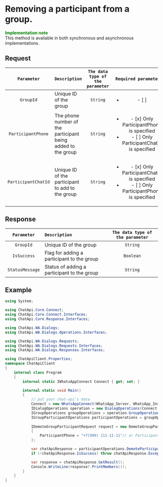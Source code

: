 # Removing a participant from a group.
**<span style="color:green">Implementation note</span>** <br/>
This method is available in both synchronous and asynchronous implementations.

## Request
| `Parameter` | `Description`                        | `The data type of the parameter` | `Required parameter` |
|:-----------:|:-------------------------------------|:--------------------------------:|:--------------------:|
| `GroupId`   | Unique ID of the group | `String` | <ul><li>- [ ] </li></ul>
| `ParticipantPhone`   | The phone number of the participant being added to the group | `String` | <ul><li>- [x] Only ParticipantPhone is specified</li><li>- [ ] Only ParticipantChatId is specified</li></ul>
| `ParticipantChatId`  | Unique ID of the participant to add to the group | `String` | <ul><li>- [x] Only ParticipantChatId is specified</li><li>- [ ] Only ParticipantPhone is specified</li></ul>

## Response
| `Parameter`           | `Description`                                           | `The data type of the parameter` | 
|:---------------------:|:--------------------------------------------------------|:--------------------------------:|
| `GroupId`             | Unique ID of the group                                  | `String`
| `IsSuccess`           | Flag for adding a participant to the group              | `Boolean`
| `StatusMessage`       | Status of adding a participant to the group             | `String`

## Example
```csharp
using System;

using ChatApi.Core.Connect;
using ChatApi.Core.Connect.Interfaces;
using ChatApi.Core.Response.Interfaces;

using ChatApi.WA.Dialogs;
using ChatApi.WA.Dialogs.Operations.Interfaces;

using ChatApi.WA.Dialogs.Requests;
using ChatApi.WA.Dialogs.Requests.Interfaces;
using ChatApi.WA.Dialogs.Responses.Interfaces;

using ChatApiClient.Properties;
namespace ChatApiClient
{
    internal class Program
    {
        internal static IWhatsAppConnect Connect { get; set; }

        internal static void Main()
        {
            // put your chat-api's data
            Connect = new WhatsAppConnect(WhatsApp_Server, WhatsApp_Instance, WhatsApp_Token); 
            IDialogOperations operation = new DialogOperations(Connect);
            IGroupOperations groupOperations = operation.GroupOperations.Value;
            IGroupParticipantOperations participantOperations = groupOperations.GroupParticipantOperations.Value;
            
            IDemoteGroupParticipantRequest request = new DemoteGroupParticipantRequest
            {
                ParticipantPhone = "+7(999) 111-11-11"// or ParticipantChatId = "79991111111@c.us"
            };

            var chatApiResponse = participantOperations.DemoteParticipant(request);
            if (!chatApiResponse.IsSuccess) throw chatApiResponse.Exception!;

            var response = chatApiResponse.GetResult();
            Console.WriteLine(response?.PrintMembers());
        }
    }
}
```



